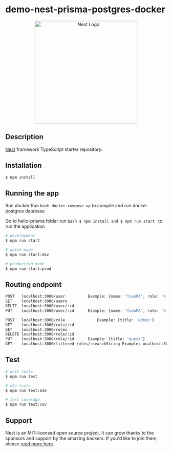 # demo-nest-prisma-postgres-docker
<p align="center">
  <a href="http://nestjs.com/" target="blank"><img src="https://nestjs.com/img/logo_text.svg" width="320" alt="Nest Logo" /></a>
</p>

[circleci-image]: https://img.shields.io/circleci/build/github/nestjs/nest/master?token=abc123def456
[circleci-url]: https://circleci.com/gh/nestjs/nest

## Description

[Nest](https://github.com/nestjs/nest) framework TypeScript starter repository.

## Installation

```bash
$ npm install
```

## Running the app

Run docker
Run ```bash docker-compose up``` to compile and run docker postgres database 

Go to hello-prisma folder run ```bash $ npm install and $ npm run start ``` to run the application

```bash
# development
$ npm run start

# watch mode
$ npm run start:dev

# production mode
$ npm run start:prod
```


## Routing endpoint
```bash
POST   localhost:3000/user  		Example: {name: 'TuanPA', role: '4'} 
GET    localhost:3000/users
DELTE  localhost:3000/user/:id
PUT    localhost:3000/user/:id   	Example: {name: 'TuanPA', role: '4'}

POST   localhost:3000/role              Example: {title: 'admin'} 
GET    localhost:3000/role/:id
GET    localhost:3000/roles
DELETE localhost:3000/role/:id
PUT    localhost:3000/role/:id   	Example: {title: 'guest'}
GET    localhost:3000/filtered-roles/:searchString Example: ocalhost:3000/filtered-roles/admin
```

## Test

```bash
# unit tests
$ npm run test

# e2e tests
$ npm run test:e2e

# test coverage
$ npm run test:cov
```

## Support

Nest is an MIT-licensed open source project. It can grow thanks to the sponsors and support by the amazing backers. If you'd like to join them, please [read more here](https://docs.nestjs.com/support).
